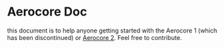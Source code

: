 # Aerocore Doc
this document is to help anyone getting started with the Aerocore 1 (which has been discontinued) or [Aerocore 2](https://store.gumstix.com/aerocore-2-for-duovero.html). Feel free to contribute.

